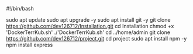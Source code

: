 #!/bin/bash

sudo apt update
sudo apt upgrade -y
sudo apt install git -y
git clone https://github.com/dev126712/Installation.git
cd Installation
chmod +x 'DockerTerrKub.sh'
./'DockerTerrKub.sh'
cd ../home/admin
git clone https://github.com/dev126712/project.git
cd project
sudo apt install npm -y
npm install express
